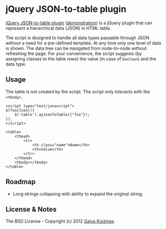 # jQuery JSON-to-table plugin

[jQuery JSON-to-table plugin](https://github.com/gajus/json-to-table/) ([demonstration](https://dev.anuary.com/1e405a1b-1f81-5050-87b1-57bf81b5e273/)) is a jQuery plugin that can represent a hierarchical data (JSON) in HTML table.

The script is designed to handle all data types passable through JSON without a need for a pre-defined template. At any time only one level of data is shown. The data tree can be navigated from node-to-node without refreshing the page. For your convenience, the script suggests (by assigning classes to the table rows) the value (in case of `boolean`) and the data type.

## Usage

The table is not created by the script. The script only interacts with the `<tbody>`.

	<script type="text/javascript">
	$(function(){
	    $('table').ayJsonToTable({"foo"});
	});
	</script>

	<table>
	    <thead>
	        <tr>
	            <th class="name">Name</th>
	            <th>Value</th>
	        </tr>
	    </thead>
	    <tbody></tbody>
	</table>

## Roadmap

* Long strings collapsing with ability to expand the original string.

## License & Notes

The BSD License - Copyright (c) 2012 [Gajus Kuizinas](g.kuizinas@anuary.com).